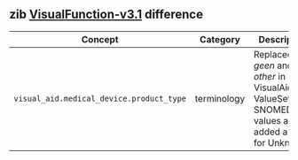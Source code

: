 ## zib [VisualFunction-v3.1](https://zibs.nl/wiki/VisualFunction-v3.1(2020EN)) difference

| Concept         | Category          | Description                             | 
|-----------------|-------------------|-----------------------------------------|
|`visual_aid.medical_device.product_type` | terminology | Replaced *geen* and *other* in VisualAidType ValueSet with SNOMED CT values and added a value for Unknown.  |